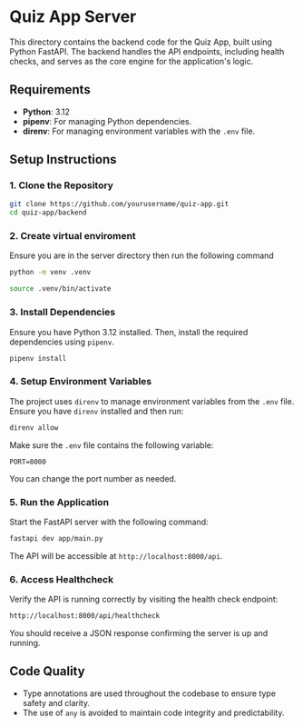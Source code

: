 # Quiz App Server

This directory contains the backend code for the Quiz App, built using Python FastAPI. The backend handles the API endpoints, including health checks, and serves as the core engine for the application's logic.

## Requirements

- **Python**: 3.12
- **pipenv**: For managing Python dependencies.
- **direnv**: For managing environment variables with the `.env` file.

## Setup Instructions

### 1. Clone the Repository

```bash
git clone https://github.com/yourusername/quiz-app.git
cd quiz-app/backend
```

### 2. Create virtual enviroment
Ensure you are in the server directory then run the following command

```bash
python -m venv .venv
```
```bash
source .venv/bin/activate
```

### 3. Install Dependencies

Ensure you have Python 3.12 installed. Then, install the required dependencies using `pipenv`.

```bash
pipenv install
```

### 4. Setup Environment Variables

The project uses `direnv` to manage environment variables from the `.env` file. Ensure you have `direnv` installed and then run:

```bash
direnv allow
```

Make sure the `.env` file contains the following variable:

```plaintext
PORT=8000
```

You can change the port number as needed.

### 5. Run the Application

Start the FastAPI server with the following command:

```bash
fastapi dev app/main.py
```

The API will be accessible at `http://localhost:8000/api`.

### 6. Access Healthcheck

Verify the API is running correctly by visiting the health check endpoint:

```bash
http://localhost:8000/api/healthcheck
```

You should receive a JSON response confirming the server is up and running.

## Code Quality

- Type annotations are used throughout the codebase to ensure type safety and clarity.
- The use of `any` is avoided to maintain code integrity and predictability.

